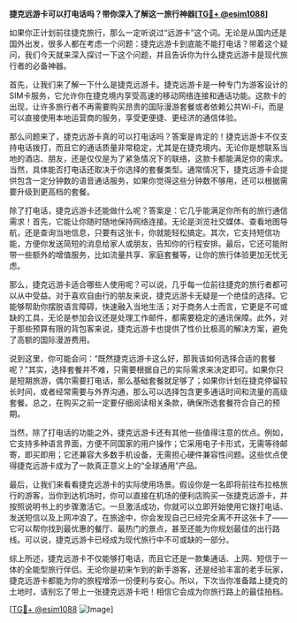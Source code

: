 **捷克远游卡可以打电话吗？带你深入了解这一旅行神器[[TG💪+ @esim1088](https://t.me/s/esim1088)]**

如果你正计划前往捷克旅行，那么一定听说过“远游卡”这个词。无论是从国内还是国外出发，很多人都在考虑一个问题：捷克远游卡到底能不能打电话？带着这个疑问，我们今天就来深入探讨一下这个问题，并且告诉你为什么捷克远游卡是现代旅行者的必备神器。

首先，让我们来了解一下什么是捷克远游卡。捷克远游卡是一种专门为游客设计的SIM卡服务，它允许你在捷克境内享受高速的移动网络连接和通话功能。这款卡的出现，让许多旅行者不再需要购买昂贵的国际漫游套餐或者依赖公共Wi-Fi，而是可以直接使用本地运营商的服务，享受更便捷、更经济的通信体验。

那么问题来了，捷克远游卡真的可以打电话吗？答案是肯定的！捷克远游卡不仅支持电话拨打，而且它的通话质量非常稳定，尤其是在捷克境内。无论你是想联系当地的酒店、朋友，还是仅仅是为了紧急情况下的联络，这款卡都能满足你的需求。当然，具体能否打电话还取决于你选择的套餐类型。通常情况下，捷克远游卡会提供包含一定分钟数的语音通话服务，如果你觉得这些分钟数不够用，还可以根据需要升级到更高档的套餐。

除了打电话，捷克远游卡还能做什么呢？答案是：它几乎能满足你所有的旅行通信需求！首先，它能让你随时随地保持网络连接。无论是浏览社交媒体、查看地图导航，还是查询当地信息，只要有这张卡，你就能轻松搞定。其次，它支持短信功能，方便你发送简短的消息给家人或朋友，告知你的行程安排。最后，它还可能附带一些额外的增值服务，比如流量共享、家庭套餐等，让你的旅行体验更加无忧无虑。

那么，捷克远游卡适合哪些人使用呢？可以说，几乎每一位前往捷克的旅行者都可以从中受益。对于喜欢自由行的朋友来说，捷克远游卡无疑是一个绝佳的选择。它能够帮助你摆脱语言障碍，快速融入当地生活；对于商务人士而言，它更是不可或缺的工具，无论是参加会议还是处理工作邮件，都需要稳定的通讯保障。此外，对于那些预算有限的背包客来说，捷克远游卡也提供了性价比极高的解决方案，避免了高额的国际漫游费用。

说到这里，你可能会问：“既然捷克远游卡这么好，那我该如何选择合适的套餐呢？”其实，选择套餐并不难，只需要根据自己的实际需求来决定即可。如果你只是短期旅游，偶尔需要打电话，那么基础套餐就足够了；如果你计划在捷克停留较长时间，或者经常需要与外界沟通，那么可以选择包含更多通话时间和流量的高级套餐。总之，在购买之前一定要仔细阅读相关条款，确保所选套餐符合自己的预期。

当然，除了打电话的功能之外，捷克远游卡还有其他一些值得注意的优点。例如，它支持多种语言界面，方便不同国家的用户操作；它采用电子卡形式，无需等待邮寄，即买即用；它还兼容大多数手机设备，无需担心硬件兼容性问题。这些优点使得捷克远游卡成为了一款真正意义上的“全球通用”产品。

最后，让我们来看看捷克远游卡的实际使用场景。假设你是一名即将前往布拉格旅行的游客，当你到达机场时，你可以直接在机场的便利店购买一张捷克远游卡，并按照说明书上的步骤激活它。一旦激活成功，你就可以立即开始使用它拨打电话、发送短信以及上网冲浪了。在旅途中，你会发现自己已经完全离不开这张卡了——它可以帮你找到最优惠的餐厅、最热门的景点，甚至还能为你规划最佳的出行路线。可以说，捷克远游卡已经成为现代旅行中不可或缺的一部分。

综上所述，捷克远游卡不仅能够打电话，而且它还是一款集通话、上网、短信于一体的全能型旅行伴侣。无论你是初来乍到的新手游客，还是经验丰富的老手玩家，捷克远游卡都能为你的旅程增添一份便利与安心。所以，下次当你准备踏上捷克的土地时，请别忘了带上一张捷克远游卡吧！相信它会成为你旅行路上的最佳拍档。

[[TG💪+ @esim1088](https://t.me/s/esim1088) ![Image](https://i.postimg.cc/4NQfJmqS/Snipaste-2025-05-13-00-14-12.png)]